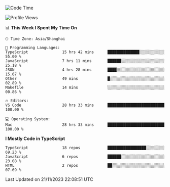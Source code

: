 <!--START_SECTION:waka-->
![Code Time](http://img.shields.io/badge/Code%20Time-5%2C443%20hrs%2037%20mins-blue)

![Profile Views](http://img.shields.io/badge/Profile%20Views-7-blue)

📊 **This Week I Spent My Time On** 

```text
🕑︎ Time Zone: Asia/Shanghai

💬 Programming Languages: 
TypeScript               15 hrs 42 mins      ██████████████░░░░░░░░░░░   55.00 % 
JavaScript               7 hrs 11 mins       ██████░░░░░░░░░░░░░░░░░░░   25.18 % 
JSON                     4 hrs 28 mins       ████░░░░░░░░░░░░░░░░░░░░░   15.67 % 
Other                    49 mins             █░░░░░░░░░░░░░░░░░░░░░░░░   02.89 % 
Makefile                 14 mins             ░░░░░░░░░░░░░░░░░░░░░░░░░   00.86 % 

🔥 Editors: 
VS Code                  28 hrs 33 mins      █████████████████████████   100.00 % 

💻 Operating System: 
Mac                      28 hrs 33 mins      █████████████████████████   100.00 % 
```

**I Mostly Code in TypeScript** 

```text
TypeScript               18 repos            █████████████████░░░░░░░░   69.23 % 
JavaScript               6 repos             ██████░░░░░░░░░░░░░░░░░░░   23.08 % 
HTML                     2 repos             ██░░░░░░░░░░░░░░░░░░░░░░░   07.69 % 
```




 Last Updated on 21/11/2023 22:08:51 UTC
<!--END_SECTION:waka-->
